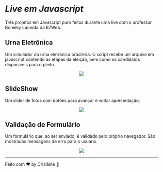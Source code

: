 # *Live em Javascript*

Três projetos em Javascript puro feitos durante uma live com o professor Bonieky Lacerda da B7Web.

## Urna Eletrônica

Um simulador da urna eletrônica brasileira. O script recebe um arquivo em javascript contendo as etapas da eleição, bem como os candidatos disponíveis para o pleito.

<p align="center">
	<img src="https://cdn.discordapp.com/attachments/831237388583043124/921879277354512404/unknown.png"/>
</p>


## SlideShow

Um slider de fotos com botões para avançar e voltar apresentação.

<p align="center">
	<img src="https://cdn.discordapp.com/attachments/831237388583043124/921582610608709642/unknown.png"/>
</p>

## Validação de Formulário

Um formulário que, ao ser enviado, é validado pelo próprio navegador. São mostradas mensagens de erro para o usuário.

<p align="center">
	<img src="https://cdn.discordapp.com/attachments/831237388583043124/921876722444546058/unknown.png"/>
</p>

---

Feito com ♥ by Crislâine :wave: